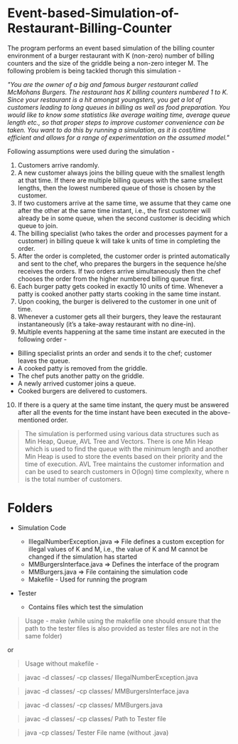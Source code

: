 # Event-based-Simulation-of-Restaurant-Billing-Counter

The program performs an event based simulation of the billing counter environment of a burger restaurant with K (non-zero) number of billing counters and the size of the griddle being a non-zero integer M. The following problem is being tackled thorugh this simulation - 

_"You are the owner of a big and famous burger restaurant called McMohans Burgers. The restaurant has K billing counters numbered 1 to K. Since your restaurant is a hit amongst youngsters, you get a lot of customers leading to long queues in billing as well as food preparation. You would like to know some statistics like average waiting time, average queue length etc., so that proper steps to improve customer convenience can be taken. You want to do this by running a simulation, as it is cost/time efficient and allows for a range of experimentation on the assumed model."_

Following assumptions were used during the simulation - 
1. Customers arrive randomly.
2. A new customer always joins the billing queue with the smallest length at that time. If there are multiple billing queues with the same smallest lengths, then the lowest numbered queue of those is chosen by the customer.
3. If two customers arrive at the same time, we assume that they came one after the other at the same time instant, i.e., the first customer will already be in some queue, when the second customer is deciding which queue to join.
4. The billing specialist (who takes the order and processes payment for a customer) in billing queue k will take k units of time in completing the order.
5. After the order is completed, the customer order is printed automatically and sent to the chef, who prepares the burgers in the sequence he/she receives the orders. If two orders arrive simultaneously then the chef chooses the order from the higher numbered billing queue first.
6. Each burger patty gets cooked in exactly 10 units of time. Whenever a patty is cooked another patty starts cooking in the same time instant.
7. Upon cooking, the burger is delivered to the customer in one unit of time.
8. Whenever a customer gets all their burgers, they leave the restaurant instantaneously (it’s a take-away restaurant with no dine-in).
9. Multiple events happening at the same time instant are executed in the following order - 
  - Billing specialist prints an order and sends it to the chef; customer leaves the queue.
  - A cooked patty is removed from the griddle.
  - The chef puts another patty on the griddle.
  - A newly arrived customer joins a queue.
  - Cooked burgers are delivered to customers.
10. If there is a query at the same time instant, the query must be answered after all the events for the time instant have been executed in the above-mentioned order.

> The simulation is performed using various data structures such as Min Heap, Queue, AVL Tree and Vectors. There is one Min Heap which is used to find the queue with the minimum length and another Min Heap is used to store the events based on their priority and the time of execution. AVL Tree maintains the customer information and can be used to search customers in O(logn) time complexity, where n is the total number of customers.  

# Folders 

- Simulation Code 
  - IllegalNumberException.java => File defines a custom exception for illegal values of K and M, i.e., the value of K and M cannot be changed if the simulation has started 
  - MMBurgersInterface.java => Defines the interface of the program
  - MMBurgers.java => File containing the simulation code
  - Makefile - Used for running the program

- Tester 
  - Contains files which test the simulation

> Usage - make (while using the makefile one should ensure that the path to the tester files is also provided as tester files are not in the same folder)

or 

> Usage without makefile - 

> javac -d classes/ -cp classes/ IllegalNumberException.java

> javac -d classes/ -cp classes/ MMBurgersInterface.java

> javac -d classes/ -cp classes/ MMBurgers.java

> javac -d classes/ -cp classes/ Path to Tester file

> java -cp classes/ Tester File name (without .java)
